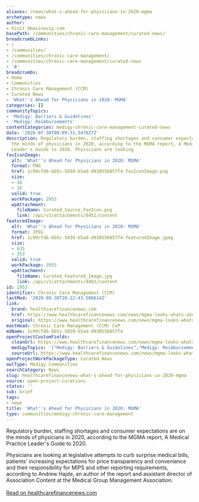 ```yaml
---
aliases: /news/what-s-ahead-for-physicians-in-2020-mgma
archetype: news
author:
- Vinit @maxinovip.com
basePath: /communities/chronic-care-management/curated-news/
breadcrumbLinks:
- /
- /communities/
- /communities/chronic-care-management/
- /communities/chronic-care-management/curated-news
- '#'
breadcrumbs:
- Home
- Communities
- Chronic Care Management (CCM)
- Curated News
- 'What''s Ahead for Physicians in 2020: MGMA'
categories: []
communityTopics:
- 'Medigy: Barriers & Guidelines'
- 'Medigy: Reimbursements'
contentCategories: medigy-chronic-care-management-curated-news
date: '2020-07-30T08:09:31.547827Z'
description: Regulatory burden, staffing shortages and consumer expectations are on
  the minds of physicians in 2020, according to the MGMA report, A Medical Practice
  Leader's Guide to 2020. Physicians are looking
favIconImage:
  alt: 'What''s Ahead for Physicians in 2020: MGMA'
  format: PNG
  href: 1c99cfd6-6b5c-5039-b5ad-d938556857f4-favIconImage.png
  size:
  - 16
  - 16
  valid: true
  workPackage: 2953
  wpAttachment:
    fileName: Curated_Source_FavIcon.png
    link: /api/v3/attachments/8451/content
featuredImage:
  alt: 'What''s Ahead for Physicians in 2020: MGMA'
  format: JPEG
  href: 1c99cfd6-6b5c-5039-b5ad-d938556857f4-featuredImage.jpeg
  size:
  - 635
  - 353
  valid: true
  workPackage: 2953
  wpAttachment:
    fileName: Curated_Featured_Image.jpg
    link: /api/v3/attachments/9493/content
id: 2953
identifier: Chronic Care Management (CCM)
lastMod: '2020-09-30T10:22:43.506614Z'
link:
  brand: healthcarefinancenews.com
  href: https://www.healthcarefinancenews.com/news/mgma-looks-whats-ahead-physicians-2020
  original: https://www.healthcarefinancenews.com/news/mgma-looks-whats-ahead-physicians-2020
mastHead: Chronic Care Management (CCM) CoP
mdName: 1c99cfd6-6b5c-5039-b5ad-d938556857f4
openProjectCustomFields:
  cleanUrl: https://www.healthcarefinancenews.com/news/mgma-looks-whats-ahead-physicians-2020
  medigyTopics: '["Medigy: Barriers & Guidelines","Medigy: Reimbursements"]'
  sourceUrl: https://www.healthcarefinancenews.com/news/mgma-looks-whats-ahead-physicians-2020
openProjectWorkPackageType: Curated News
owlType: Medigy Communities
searchCategory: News
slug: healthcarefinancenews-what-s-ahead-for-physicians-in-2020-mgma
source: open-project-curations
status: ''
sub: brief
tags:
- news
title: 'What''s Ahead for Physicians in 2020: MGMA'
type: communities/medigy-chronic-care-management
---
```


<p>Regulatory burden, staffing shortages and consumer expectations are on the minds of physicians in 2020, according to the MGMA report, A Medical Practice Leader's Guide to 2020.&nbsp;</p><p>Physicians are looking at legislative attempts to curb surprise medical bills, patients' increasing expectations for price transparency and convenience and their responsibility for MIPS and other reporting requirements, according to Andrew Hajde,&nbsp;an author of the report and assistant director of Association Content at the Medical Group Management Association.<br><br><a href="https://www.healthcarefinancenews.com/news/mgma-looks-whats-ahead-physicians-2020">Read on healthcarefinancenews.com</a></p>